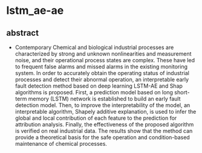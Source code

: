 # lstm_ae-ae
## abstract
- Contemporary Chemical and biological industrial processes are characterized by strong and unknown nonlinearities and measurement noise, and their operational process states are complex. These have led to frequent false alarms and missed alarms in the existing monitoring system. In order to accurately obtain the operating status of industrial processes and detect their abnormal operation, an interpretable early fault detection method based on deep learning LSTM-AE and Shap algorithms is proposed. First, a prediction model based on long short-term memory (LSTM) network is established to build an early fault detection model. Then, to improve the interpretability of the model, an interpretable algorithm, Shapely additive explanation, is used to infer the global and local contribution of each feature to the prediction for attribution analysis. Finally, the effectiveness of the proposed algorithm is verified on real industrial data. The results show that the method can provide a theoretical basis for the safe operation and condition-based maintenance of chemical processes.
